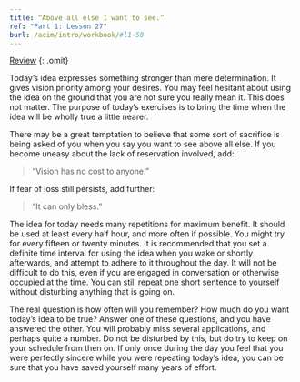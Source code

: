 ```yaml
---
title: “Above all else I want to see.”
ref: "Part 1: Lesson 27"
burl: /acim/intro/workbook/#l1-50
---
```


<a class="hide-review" href="/acim/workbook/l056/#l027">Review</a>
{: .omit}

Today’s idea expresses something stronger than mere determination. It
gives vision priority among your desires. You may feel hesitant about
using the idea on the ground that you are not sure you really mean it.
This does not matter. The purpose of today’s exercises is to bring the
time when the idea will be wholly true a little nearer.

There may be a great temptation to believe that some sort of sacrifice
is being asked of you when you say you want to see above all else. If
you become uneasy about the lack of reservation involved, add:

> “Vision has no cost to anyone.”

If fear of loss still persists, add further:

> “It can only bless.”

The idea for today needs many repetitions for maximum benefit. It should
be used at least every half hour, and more often if possible. You might
try for every fifteen or twenty minutes. It is recommended that you set
a definite time interval for using the idea when you wake or shortly
afterwards, and attempt to adhere to it throughout the day. It will not
be difficult to do this, even if you are engaged in conversation or
otherwise occupied at the time. You can still repeat one short sentence
to yourself without disturbing anything that is going on.

The real question is how often will you remember? How much do you want
today’s idea to be true? Answer one of these questions, and you have
answered the other. You will probably miss several applications, and
perhaps quite a number. Do not be disturbed by this, but do try to keep
on your schedule from then on. If only once during the day you feel that
you were perfectly sincere while you were repeating today’s idea, you
can be sure that you have saved yourself many years of effort.

